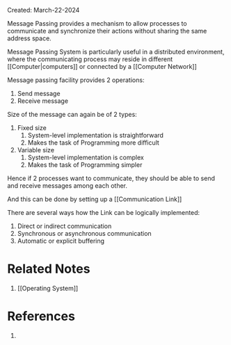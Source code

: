 Created: March-22-2024

Message Passing provides a mechanism to allow processes to communicate and synchronize their actions without sharing the same address space.

Message Passing System is particularly useful in a distributed environment, where the communicating process may reside in different [[Computer|computers]] or connected by a [[Computer Network]]

Message passing facility provides 2 operations:

1. Send message
2. Receive message

Size of the message can again be of 2 types:

1. Fixed size
	1. System-level implementation is straightforward
	2. Makes the task of Programming more difficult
2. Variable size
	1. System-level implementation is complex
	2. Makes the task of Programming simpler

Hence if 2 processes want to communicate, they should be able to send and receive messages among each other.

And this can be done by setting up a [[Communication Link]]

There are several ways how the Link can be logically implemented:

1. Direct or indirect communication
2. Synchronous or asynchronous communication
3. Automatic or explicit buffering
# Related Notes

1. [[Operating System]]
# References

1. 